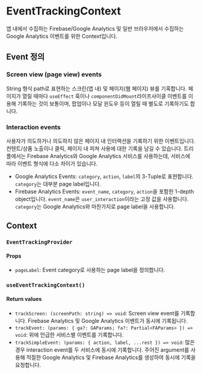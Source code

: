 # EventTrackingContext

앱 내에서 수집하는 Firebase/Google Analytics 및 일반 브라우저에서 수집하는
Google Analytics 이벤트를 위한 Context입니다.

## Event 정의

### Screen view (page view) events

String 형식 path로 표현하는 스크린(앱 내) 및 페이지(웹 페이지) 뷰를 기혹합니다.
페이지가 열릴 때마다 `useEffect` 훅이나 `componentDidMount`라이프사이클 이벤트를
이용해 기록하는 것이 보통이며, 팝업이나 모달 윈도우 등이 열릴 때 별도로 기록하기도
합니다.

### Interaction events

사용자가 의도하거나 의도하지 않은 페이지 내 인터랙션을 기록하기 위한 이벤트입니다.
컨텐트/상품 노출이나 클릭, 페이지 내 피쳐 사용에 대한 기록을 남길 수 있습니다.
트리플에서는 Firebase Analytics와 Google Analytics 서비스를 사용하는데, 서비스에
따라 이벤트 형식에 다소 차이가 있습니다.

- Google Analytics Events: `category`, `action`, `label`의 3-Tuple로 표현합니다.
  `category`는 대부분 page label입니다.
- Firebase Analytics Events: `event_name`, `category`, `action`을 포함한 1-depth
  object입니다. `event_name`은 `user_interaction`이라는 고정 값을 사용합니다.
  `category`는 Google Analytics와 마찬가지로 page label을 사용합니다.

## Context

### `EventTrackingProvider`

#### Props

- `pageLabel`: Event category로 사용하는 page label을 정의합니다.

### `useEventTrackingContext()`

#### Return values

- `trackScreen: (screenPath: string) => void`: Screen view event를 기록합니다.
  Firebase Analytics 및 Google Analytics 이벤트가 동시에 기록됩니다.
- `trackEvent: (params: { ga?: GAParams; fa?: Partial<FAParams> }) => void`: 위에
  언급한 서비스별 이벤트를 기록합니다.
- `trackSimpleEvent: (params: { action, label, ...rest }) => void`: 많은 경우
  interaction event를 두 서비스에 동시에 기록합니다. 주어진 argument를 사용해
  적절한 Google Analytics 및 Firebase Analytics를 생성하여 동시에 기록을 요청합니다.
